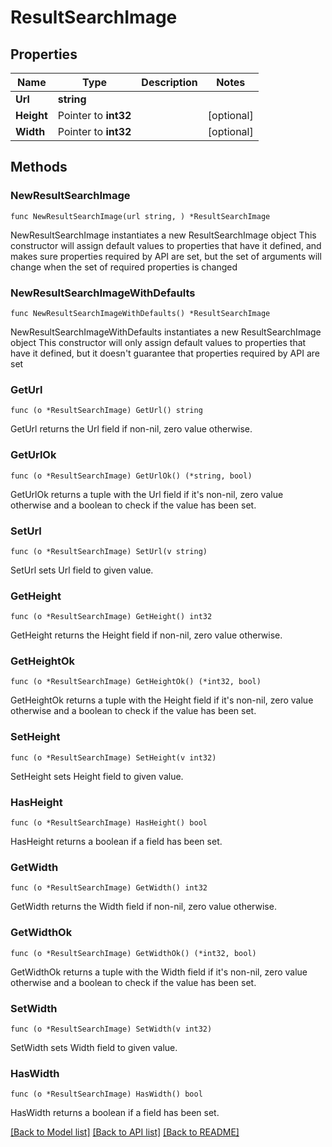 # ResultSearchImage

## Properties

Name | Type | Description | Notes
------------ | ------------- | ------------- | -------------
**Url** | **string** |  | 
**Height** | Pointer to **int32** |  | [optional] 
**Width** | Pointer to **int32** |  | [optional] 

## Methods

### NewResultSearchImage

`func NewResultSearchImage(url string, ) *ResultSearchImage`

NewResultSearchImage instantiates a new ResultSearchImage object
This constructor will assign default values to properties that have it defined,
and makes sure properties required by API are set, but the set of arguments
will change when the set of required properties is changed

### NewResultSearchImageWithDefaults

`func NewResultSearchImageWithDefaults() *ResultSearchImage`

NewResultSearchImageWithDefaults instantiates a new ResultSearchImage object
This constructor will only assign default values to properties that have it defined,
but it doesn't guarantee that properties required by API are set

### GetUrl

`func (o *ResultSearchImage) GetUrl() string`

GetUrl returns the Url field if non-nil, zero value otherwise.

### GetUrlOk

`func (o *ResultSearchImage) GetUrlOk() (*string, bool)`

GetUrlOk returns a tuple with the Url field if it's non-nil, zero value otherwise
and a boolean to check if the value has been set.

### SetUrl

`func (o *ResultSearchImage) SetUrl(v string)`

SetUrl sets Url field to given value.


### GetHeight

`func (o *ResultSearchImage) GetHeight() int32`

GetHeight returns the Height field if non-nil, zero value otherwise.

### GetHeightOk

`func (o *ResultSearchImage) GetHeightOk() (*int32, bool)`

GetHeightOk returns a tuple with the Height field if it's non-nil, zero value otherwise
and a boolean to check if the value has been set.

### SetHeight

`func (o *ResultSearchImage) SetHeight(v int32)`

SetHeight sets Height field to given value.

### HasHeight

`func (o *ResultSearchImage) HasHeight() bool`

HasHeight returns a boolean if a field has been set.

### GetWidth

`func (o *ResultSearchImage) GetWidth() int32`

GetWidth returns the Width field if non-nil, zero value otherwise.

### GetWidthOk

`func (o *ResultSearchImage) GetWidthOk() (*int32, bool)`

GetWidthOk returns a tuple with the Width field if it's non-nil, zero value otherwise
and a boolean to check if the value has been set.

### SetWidth

`func (o *ResultSearchImage) SetWidth(v int32)`

SetWidth sets Width field to given value.

### HasWidth

`func (o *ResultSearchImage) HasWidth() bool`

HasWidth returns a boolean if a field has been set.


[[Back to Model list]](../README.md#documentation-for-models) [[Back to API list]](../README.md#documentation-for-api-endpoints) [[Back to README]](../README.md)


